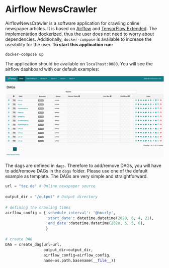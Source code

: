 # Airflow NewsCrawler
AirflowNewsCrawler is a software application for crawling online newspaper articles. It is based on [Airflow](https://airflow.readthedocs.io/en/stable/) and [TensorFlow Extended](https://www.tensorflow.org/tfx). The implementation dockerized, thus the user does not need to worry about dependencies. Additionally, `docker-compose` is available to increase the useability for the user. **To start this application run:**
```
docker-compose up
```
The application should be available on `localhost:8080`. You will see the airflow dashboard with our default examples:

![](imgs/dashboard.png)

The dags are defined in `dags`. Therefore to add/remove DAGs, you will have to add/remove DAGs in the `dags` folder. Please use one of the default example as template. The DAGs are very simple and straightforward.

```python
url = "taz.de" # Online newspaper source

output_dir = "/output" # Output directory 

# defining the crawling times
airflow_config = {'schedule_interval': '@hourly',
                  'start_date': datetime.datetime(2020, 6, 4, 21),
                  'end_date':datetime.datetime(2020, 6, 5, 6),
                  }

# create DAG
DAG = create_dag(url=url,
                 output_dir=output_dir,
                 airflow_config=airflow_config,
                 name=os.path.basename(__file__))
```


